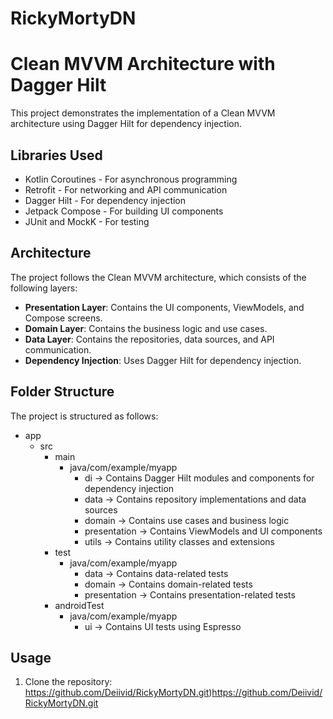 # RickyMortyDN

# Clean MVVM Architecture with Dagger Hilt

This project demonstrates the implementation of a Clean MVVM architecture using Dagger Hilt for dependency injection.

## Libraries Used

- Kotlin Coroutines - For asynchronous programming
- Retrofit - For networking and API communication
- Dagger Hilt - For dependency injection
- Jetpack Compose - For building UI components
- JUnit and MockK - For testing

## Architecture

The project follows the Clean MVVM architecture, which consists of the following layers:

- **Presentation Layer**: Contains the UI components, ViewModels, and Compose screens.
- **Domain Layer**: Contains the business logic and use cases.
- **Data Layer**: Contains the repositories, data sources, and API communication.
- **Dependency Injection**: Uses Dagger Hilt for dependency injection.

## Folder Structure

The project is structured as follows:
- app
  - src
    - main
      - java/com/example/myapp
        - di -> Contains Dagger Hilt modules and components for dependency injection
        - data -> Contains repository implementations and data sources
        - domain -> Contains use cases and business logic
        - presentation -> Contains ViewModels and UI components
        - utils -> Contains utility classes and extensions
    - test
      - java/com/example/myapp
        - data -> Contains data-related tests
        - domain -> Contains domain-related tests
        - presentation -> Contains presentation-related tests
    - androidTest
      - java/com/example/myapp
        - ui -> Contains UI tests using Espresso




## Usage

1. Clone the repository: https://github.com/Deiivid/RickyMortyDN.git)https://github.com/Deiivid/RickyMortyDN.git
